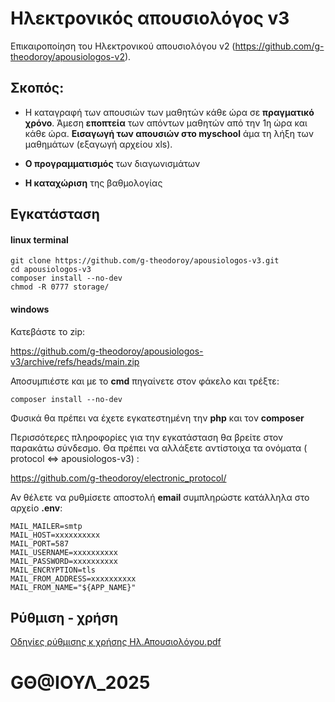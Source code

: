 # Ηλεκτρονικός απουσιολόγος v3

Επικαιροποίηση του Ηλεκτρονικού απουσιολόγου v2 (https://github.com/g-theodoroy/apousiologos-v2).


## Σκοπός: 

- Η καταγραφή των απουσιών των μαθητών κάθε ώρα σε **πραγματικό χρόνο**. Άμεση **εποπτεία** των απόντων μαθητών από την 1η ώρα και κάθε ώρα.  **Εισαγωγή των απουσιών στο myschool** άμα τη λήξη των μαθημάτων (εξαγωγή αρχείου xls).

- **Ο προγραμματισμός** των διαγωνισμάτων

- **Η καταχώριση** της βαθμολογίας



## Εγκατάσταση



#### linux terminal

```
git clone https://github.com/g-theodoroy/apousiologos-v3.git
cd apousiologos-v3
composer install --no-dev
chmod -R 0777 storage/

```


#### windows

Κατεβάστε το zip:

https://github.com/g-theodoroy/apousiologos-v3/archive/refs/heads/main.zip

Αποσυμπιέστε και με το **cmd** πηγαίνετε στον φάκελο και τρέξτε:
```
composer install --no-dev
```


Φυσικά θα πρέπει να έχετε εγκατεστημένη την **php** και τον **composer**



Περισσότερες πληροφορίες για την εγκατάσταση θα βρείτε στον παρακάτω σύνδεσμο. Θα πρέπει να αλλάξετε αντίστοιχα τα ονόματα ( protocol <=> apousiologos-v3) :

https://github.com/g-theodoroy/electronic_protocol/



Αν θέλετε να ρυθμίσετε αποστολή **email** συμπληρώστε κατάλληλα στο αρχείο **.env**:

```
MAIL_MAILER=smtp
MAIL_HOST=xxxxxxxxxx
MAIL_PORT=587
MAIL_USERNAME=xxxxxxxxxx
MAIL_PASSWORD=xxxxxxxxxx
MAIL_ENCRYPTION=tls
MAIL_FROM_ADDRESS=xxxxxxxxxx
MAIL_FROM_NAME="${APP_NAME}"
```


## Ρύθμιση - χρήση

[Οδηγίες ρύθμισης κ χρήσης Ηλ.Απουσιολόγου.pdf](https://drive.google.com/file/d/1TrRDgVu3BTsZcATAHILY4VXC6cUVIcmP/view?usp=sharing)


# GΘ@ΙΟΥΛ_2025



